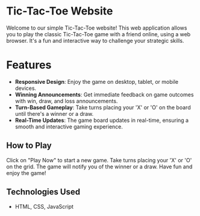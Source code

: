 # Tic-Tac-Toe Website
Welcome to our simple Tic-Tac-Toe website! This web application allows you to play the classic Tic-Tac-Toe game with a friend online, using a web browser. It's a fun and interactive way to challenge your strategic skills.

# Features

- **Responsive Design**: Enjoy the game on desktop, tablet, or mobile devices.
- **Winning Announcements**: Get immediate feedback on game outcomes with win, draw, and loss announcements.
- **Turn-Based Gameplay**: Take turns placing your 'X' or 'O' on the board until there's a winner or a draw.
- **Real-Time Updates**: The game board updates in real-time, ensuring a smooth and interactive gaming experience.

## How to Play

Click on "Play Now" to start a new game.
Take turns placing your 'X' or 'O' on the grid. The game will notify you of the winner or a draw.
Have fun and enjoy the game!

## Technologies Used

- HTML, CSS, JavaScript
